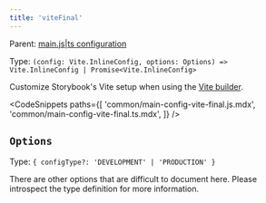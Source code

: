 ```yaml
---
title: 'viteFinal'
---
```


Parent: [main.js|ts configuration](./main-config.md)

Type: `(config: Vite.InlineConfig, options: Options) => Vite.InlineConfig | Promise<Vite.InlineConfig>`

Customize Storybook's Vite setup when using the [Vite builder](../09-builders/vite.md).

<!-- prettier-ignore-start -->

<CodeSnippets
  paths={[
    'common/main-config-vite-final.js.mdx',
    'common/main-config-vite-final.ts.mdx',
  ]}
/>

<!-- prettier-ignore-end -->

## `Options`

Type: `{ configType?: 'DEVELOPMENT' | 'PRODUCTION' }`

There are other options that are difficult to document here. Please introspect the type definition for more information.
